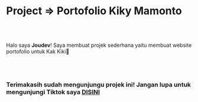 <h1> Project => Portofolio Kiky Mamonto </h1>

<br>
<br>
<p> Halo saya <b>Joudev</b>! Saya membuat projek sederhana yaitu membuat website portofolio untuk Kak Kiki🤩 </p>
<br>
<br>
<h3> Terimakasih sudah mengunjungu projek ini! Jangan lupa untuk mengunjungi Tiktok saya <a href="https://www.tiktok.com/@joudevcoy">DISINI</a></h3>
